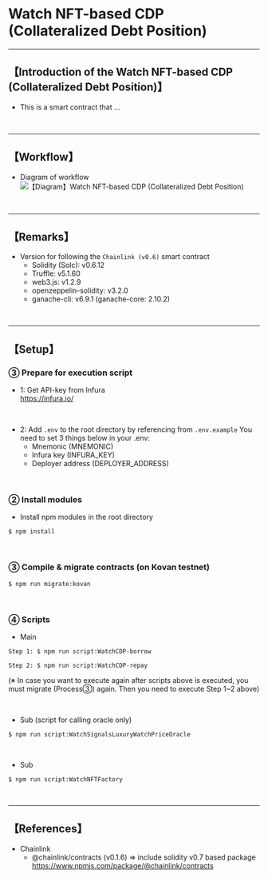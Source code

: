 # Watch NFT-based CDP (Collateralized Debt Position)

***
## 【Introduction of the Watch NFT-based CDP (Collateralized Debt Position)】
- This is a smart contract that ...

&nbsp;

***

## 【Workflow】
- Diagram of workflow
![【Diagram】Watch NFT-based CDP (Collateralized Debt Position)](https://user-images.githubusercontent.com/19357502/114300719-a1af7a00-9afc-11eb-9d67-ea81343abdab.jpg)

&nbsp;

***

## 【Remarks】
- Version for following the `Chainlink (v0.6)` smart contract
  - Solidity (Solc): v0.6.12
  - Truffle: v5.1.60
  - web3.js: v1.2.9
  - openzeppelin-solidity: v3.2.0
  - ganache-cli: v6.9.1 (ganache-core: 2.10.2)


&nbsp;

***

## 【Setup】
### ③ Prepare for execution script
- 1: Get API-key from Infura  
https://infura.io/

<br>

- 2: Add `.env` to the root directory by referencing from `.env.example`
  You need to set 3 things below in your .env:
  - Mnemonic (MNEMONIC)
  - Infura key (INFURA_KEY)
  - Deployer address (DEPLOYER_ADDRESS)

<br>

### ② Install modules
- Install npm modules in the root directory
```
$ npm install
```

<br>

### ③ Compile & migrate contracts (on Kovan testnet)
```
$ npm run migrate:kovan
```

<br>

### ④ Scripts
- Main
```
Step 1: $ npm run script:WatchCDP-borrow

Step 2: $ npm run script:WatchCDP-repay
```
(※ In case you want to execute again after scripts above is executed, you must migrate (Process③) again. Then you need to execute Step 1~2 above)


<br>

- Sub (script for calling oracle only)
```
$ npm run script:WatchSignalsLuxuryWatchPriceOracle
```

<br>

- Sub
```
$ npm run script:WatchNFTFactory
```

<br>

***

## 【References】
- Chainlink
  - @chainlink/contracts (v0.1.6) => include solidity v0.7 based package
    https://www.npmjs.com/package/@chainlink/contracts

